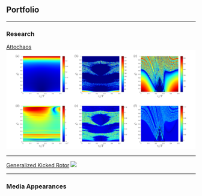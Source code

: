 ## Portfolio

---

### Research

[Attochaos](https://arxiv.org/pdf/2405.05804)
<img src="images/attochaos.png?raw=true"/>

---
[Generalized Kicked Rotor]()
<img src="images/Kicked_rotor.png?raw=true"/>

---

### Media Appearances

<html lang="en">
<head>
    <meta charset="UTF-8">
    <meta name="viewport" content="width=device-width, initial-scale=1.0">
    <style>
        .gallery {
            display: grid;
            grid-template-columns: repeat(3, 1fr);
            gap: 10px;
            max-width: 800px;
            margin: auto;
        }

        .gallery-item {
            position: relative;
            overflow: hidden;
        }

        .gallery-item img {
            width: 100%;
            height: auto;
            display: block;
            transition: transform 0.3s ease;
        }

        .gallery-item:hover img {
            transform: scale(1.1);
        }

        .gallery-item .hover-title {
            position: absolute;
            bottom: 0;
            left: 0;
            width: 100%;
            padding: 0px;
            background-color: rgba(0, 0, 0, 0.6);
            color: white;
            text-align: center;
            opacity: 0;
            transition: opacity 0.3s ease;
        }

        .gallery-item:hover .hover-title {
            opacity: 1;
        }
    </style>
    <title>3x3 Photo Gallery</title>
</head>
<body>

<div class="gallery">
    <div class="gallery-item">
        <a href="https://www.kan.org.il/content/kan/podcasts/p-8270/799053/" target="_blank">
            <img src="images/threethatknows.png" alt="Image 1">
            <div class="hover-title">Dark Electrons</div>
        </a>
    </div>
    <div class="gallery-item">
        <a href="https://www.kan.org.il/content/kan/podcasts/p-8270/794883/" target="_blank">
            <img src="images/threethatknows.png" alt="Image 2">
            <div class="hover-title">The Lithium Rebellion</div>
        </a>
    </div>
    <div class="gallery-item">
        <a href="https://www.kan.org.il/content/kan/podcasts/p-8270/783933/" target="_blank">
            <img src="images/threethatknows.png" alt="Image 3">
            <div class="hover-title">Physics of Papercuts</div>
        </a>
    </div>
    <div class="gallery-item">
        <a href="https://www.kan.org.il/content/kan/podcasts/p-8270/783077/" target="_blank">
            <img src="images/threethatknows.png" alt="Image 4">
            <div class="hover-title">The Solar Robot</div>
        </a>
    </div>
    <div class="gallery-item">
        <a href="https://www.kan.org.il/content/kan/podcasts/p-8270/775841/" target="_blank">
            <img src="images/threethatknows.png" alt="Image 5">
            <div class="hover-title">A New Blackhole</div>
        </a>
    </div>
    <div class="gallery-item">
        <a href="https://www.glz.co.il/%D7%92%D7%9C%D7%A6/%D7%AA%D7%95%D7%9B%D7%A0%D7%99%D7%95%D7%AA/%D7%99%D7%A0%D7%99%D7%A8-%D7%A7%D7%95%D7%96%D7%99%D7%9F-%D7%95%D7%A1%D7%A4%D7%99-%D7%A2%D7%95%D7%91%D7%93%D7%99%D7%94" target="_blank">
            <img src="images/sefi_veyanir.jpg" alt="Image 6">
            <div class="hover-title">Netanyahu and Wikipedia</div>
        </a>
    </div>
    <div class="gallery-item">
        <a href="https://glz.co.il/%D7%92%D7%9C%D7%A6/%D7%AA%D7%95%D7%9B%D7%A0%D7%99%D7%95%D7%AA/%D7%A6%D7%99%D7%A4%D7%95%D7%A8%D7%99-%D7%9C%D7%99%D7%9C%D7%94-%D7%91%D7%9E%D7%9E%D7%93-%D7%A2%D7%9D-%D7%93%D7%95%D7%93%D7%95-%D7%90%D7%A8%D7%96-%D7%95%D7%90%D7%91%D7%99-%D7%90%D7%98%D7%99%D7%A0%D7%92%D7%A8/%D7%93%D7%95%D7%93%D7%95-%D7%90%D7%A8%D7%96-%D7%95%D7%90%D7%91%D7%99-%D7%90%D7%98%D7%99%D7%A0%D7%92%D7%A831-05-2024-0001" target="_blank">
            <img src="images/tziporey.png" alt="Image 7">
            <div class="hover-title">Miracle Year of Einstein</div>
        </a>
    </div>
    <div class="gallery-item">
        <a href="https://www.kan.org.il/content/kan/podcasts/p-8522/790992/" target="_blank">
            <img src="images/hamaabada.jpg" alt="Image 8">
            <div class="hover-title">How Airconditioner Works?</div>
        </a>
    </div>
    <div class="gallery-item">
        <a href="https://example9.com" target="_blank">
            <img src="image9.jpg" alt="Image 9">
            <div class="hover-title">Title 9</div>
        </a>
    </div>
</div>

</body>
</html>



---




---
